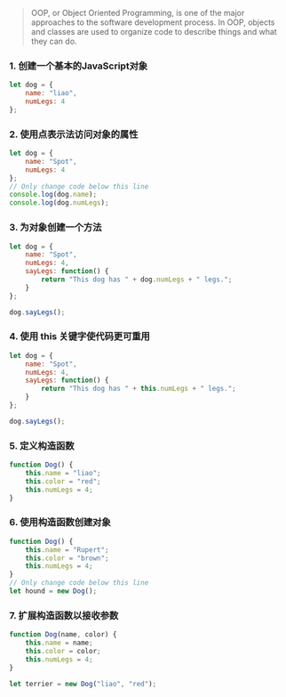 <!--
 * @Author: kok-s0s
 * @Date: 2021-07-05 09:42:55
 * @LastEditors: kok-s0s
 * @LastEditTime: 2021-07-05 22:47:58
 * @Description: OOP 面向对象编程
-->

> OOP, or Object Oriented Programming, is one of the major approaches to the software development process. In OOP, objects and classes are used to organize code to describe things and what they can do.

### 1. 创建一个基本的JavaScript对象

```javascript
let dog = {
    name: "liao",
    numLegs: 4
};
```

### 2. 使用点表示法访问对象的属性

```javascript
let dog = {
    name: "Spot",
    numLegs: 4
};
// Only change code below this line
console.log(dog.name);
console.log(dog.numLegs);
```

### 3. 为对象创建一个方法

```javascript
let dog = {
    name: "Spot",
    numLegs: 4,
    sayLegs: function() {
        return "This dog has " + dog.numLegs + " legs.";
    }
};

dog.sayLegs();
```

### 4. 使用 this 关键字使代码更可重用

```javascript
let dog = {
    name: "Spot",
    numLegs: 4,
    sayLegs: function() {
        return "This dog has " + this.numLegs + " legs.";
    }
};

dog.sayLegs();
```

### 5. 定义构造函数

```javascript
function Dog() {
    this.name = "liao";
    this.color = "red";
    this.numLegs = 4;
}
```

### 6. 使用构造函数创建对象

```javascript
function Dog() {
    this.name = "Rupert";
    this.color = "brown";
    this.numLegs = 4;
}
// Only change code below this line
let hound = new Dog();
```

### 7. 扩展构造函数以接收参数

```javascript
function Dog(name, color) {
    this.name = name;
    this.color = color;
    this.numLegs = 4;
}

let terrier = new Dog("liao", "red");
```
